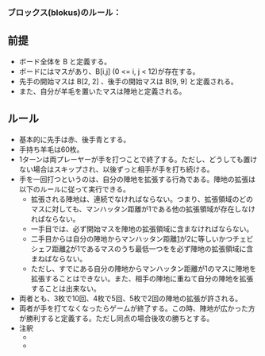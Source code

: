 ### ブロックス(blokus)のルール：


## 前提

* ボード全体を B と定義する。  
* ボードにはマスがあり、B\[i,j] (0 <= i, j < 12)が存在する。  
* 先手の開始マスは B[2, 2] 、後手の開始マスは B[9, 9] と定義される。  
* また、自分が羊毛を置いたマスは陣地と定義される。  

## ルール

* 基本的に先手は赤、後手青とする。  
* 手持ち羊毛は60枚。  
* 1ターンは両プレーヤーが手を打つことで終了する。ただし、どうしても置けない場合はスキップされ、以後ずっと相手が手を打ち続ける。  
* 手を一回打つというのは、自分の陣地を拡張する行為である。陣地の拡張は以下のルールに従って実行できる。  
  + 拡張される陣地は、連続でなければならない。つまり、拡張領域のどのマスに対しても、マンハッタン距離が1である他の拡張領域が存在しなければならない。
  + 一手目では、必ず開始マスを陣地の拡張領域に含まなければならない。  
  + 二手目からは自分の陣地からマンハッタン距離[1]が2に等しいかつチェビシェフ距離[2]が1であるマスのうち最低一つをを必ず陣地の拡張領域に含まねばならない。  
  + ただし、すでにある自分の陣地からマンハッタン距離が1のマスに陣地を拡張することはできない。また、相手の陣地に重ねて自分の陣地を拡張することは出来ない。  
* 両者とも、3枚で10回、4枚で5回、5枚で2回の陣地の拡張が許される。  
* 両者が手を打てなくなったらゲームが終了する。この時、陣地が広かった方が勝利すると定義する。ただし同点の場合後攻の勝ちとする。  
* 注釈
  - [1]: [https://ja.wikipedia.org/wiki/%E3%83%9E%E3%83%B3%E3%83%8F%E3%83%83%E3%82%BF%E3%83%B3%E8%B7%9D%E9%9B%A2](https://ja.wikipedia.org/wiki/%E3%83%9E%E3%83%B3%E3%83%8F%E3%83%83%E3%82%BF%E3%83%B3%E8%B7%9D%E9%9B%A2)
  - [2]: [https://ja.wikipedia.org/wiki/%E3%83%81%E3%82%A7%E3%83%93%E3%82%B7%E3%82%A7%E3%83%95%E8%B7%9D%E9%9B%A2](https://ja.wikipedia.org/wiki/%E3%83%81%E3%82%A7%E3%83%93%E3%82%B7%E3%82%A7%E3%83%95%E8%B7%9D%E9%9B%A2)
